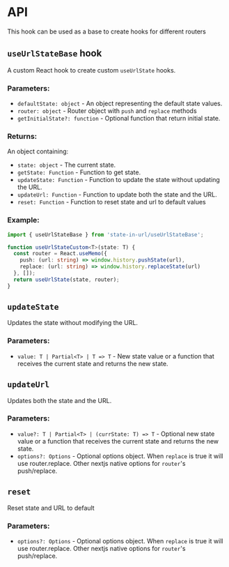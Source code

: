 # API

This hook can be used as a base to create hooks for different routers

## `useUrlStateBase` hook

A custom React hook to create custom `useUrlState` hooks.

### Parameters:

- `defaultState: object` - An object representing the default state values.
- `router: object` - Router object with `push` and `replace` methods
- `getInitialState?: function` - Optional function that return initial state.

### Returns:

An object containing:

- `state: object` - The current state.
- `getState: Function` - Function to get state.
- `updateState: Function` - Function to update the state without updating the URL.
- `updateUrl: Function` - Function to update both the state and the URL.
- `reset: Function` - Function to reset state and url to default values

### Example:

```typescript
import { useUrlStateBase } from 'state-in-url/useUrlStateBase';

function useUrlStateCustom<T>(state: T) {
  const router = React.useMemo({
    push: (url: string) => window.history.pushState(url),
    replace: (url: string) => window.history.replaceState(url)
  }, []);
  return useUrlState(state, router);
}
```

## `updateState`

Updates the state without modifying the URL.

### Parameters:

- `value: T | Partial<T> | T => T` - New state value or a function that receives the current state and returns the new state.

## `updateUrl`

Updates both the state and the URL.

### Parameters:

- `value?: T | Partial<T> | (currState: T) => T` - Optional new state value or a function that receives the current state and returns the new state.
- `options?: Options` - Optional options object. When `replace` is true it will use router.replace. Other nextjs native options for `router`'s push/replace.

## `reset`

Reset state and URL to default

### Parameters:

- `options?: Options` - Optional options object. When `replace` is true it will use router.replace. Other nextjs native options for `router`'s push/replace.
